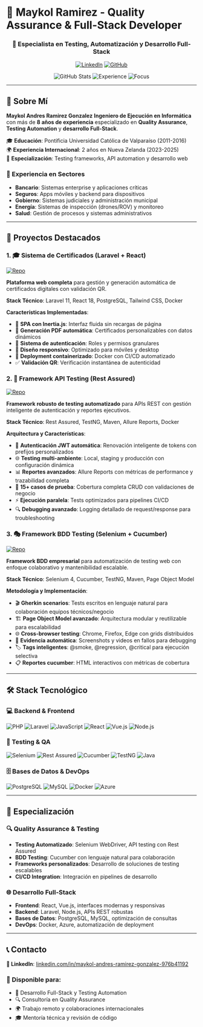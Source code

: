 # 🎯 Maykol Ramirez - Quality Assurance & Full-Stack Developer

<div align="center">

### 🚀 Especialista en Testing, Automatización y Desarrollo Full-Stack

[![LinkedIn](https://img.shields.io/badge/LinkedIn-Connect-0077B5?style=for-the-badge&logo=linkedin)](https://www.linkedin.com/in/maykol-andres-ramirez-gonzalez-976b41192/)
[![GitHub](https://img.shields.io/badge/GitHub-Follow-181717?style=for-the-badge&logo=github)](https://github.com/AndresRG82)


![GitHub Stats](https://img.shields.io/badge/Repositories-37-blue?style=flat-square&logo=github)
![Experience](https://img.shields.io/badge/Experience-8%2B_Years-green?style=flat-square)
![Focus](https://img.shields.io/badge/Focus-QA_%26_Testing-orange?style=flat-square)

</div>

---

## 👋 Sobre Mí
**Maykol Andres Ramirez Gonzalez**
**Ingeniero de Ejecución en Informática** con más de **8 años de experiencia** especializado en **Quality Assurance**, **Testing Automation** y **desarrollo Full-Stack**. 

🎓 **Educación**: Pontificia Universidad Católica de Valparaíso (2011-2016)  
🌍 **Experiencia Internacional**: 2 años en Nueva Zelanda (2023-2025)  
🎯 **Especialización**: Testing frameworks, API automation y desarrollo web

### 💼 Experiencia en Sectores
- **Bancario**: Sistemas enterprise y aplicaciones críticas
- **Seguros**: Apps móviles y backend para dispositivos
- **Gobierno**: Sistemas judiciales y administración municipal
- **Energía**: Sistemas de inspección (drones/ROV) y monitoreo
- **Salud**: Gestión de procesos y sistemas administrativos

---

## 🚀 Proyectos Destacados

### 1. 🎓 Sistema de Certificados (Laravel + React)
[![Repo](https://img.shields.io/badge/GitHub-Repository-4CAF50?logo=github)](https://github.com/AndresRG82/certificados-public)

**Plataforma web completa** para gestión y generación automática de certificados digitales con validación QR.

**Stack Técnico**: Laravel 11, React 18, PostgreSQL, Tailwind CSS, Docker

**Características Implementadas**:
- 🎨 **SPA con Inertia.js**: Interfaz fluida sin recargas de página
- 📜 **Generación PDF automática**: Certificados personalizables con datos dinámicos
- 🔐 **Sistema de autenticación**: Roles y permisos granulares
- 📱 **Diseño responsivo**: Optimizado para móviles y desktop
- 🐳 **Deployment containerizado**: Docker con CI/CD automatizado
- ✅ **Validación QR**: Verificación instantánea de autenticidad

### 2. 🧪 Framework API Testing (Rest Assured)
[![Repo](https://img.shields.io/badge/GitHub-Repository-FF6B35?logo=github)](https://github.com/AndresRG82/Rest-Assured-Certificados)

**Framework robusto de testing automatizado** para APIs REST con gestión inteligente de autenticación y reportes ejecutivos.

**Stack Técnico**: Rest Assured, TestNG, Maven, Allure Reports, Docker

**Arquitectura y Características**:
- 🔐 **Autenticación JWT automática**: Renovación inteligente de tokens con prefijos personalizados
- 🌐 **Testing multi-ambiente**: Local, staging y producción con configuración dinámica
- 📊 **Reportes avanzados**: Allure Reports con métricas de performance y trazabilidad completa
- 🧪 **15+ casos de prueba**: Cobertura completa CRUD con validaciones de negocio
- ⚡ **Ejecución paralela**: Tests optimizados para pipelines CI/CD
- 🔍 **Debugging avanzado**: Logging detallado de request/response para troubleshooting

### 3. 🎭 Framework BDD Testing (Selenium + Cucumber)
[![Repo](https://img.shields.io/badge/GitHub-Repository-9C27B0?logo=github)](https://github.com/AndresRG82/selenium-certificados)

**Framework BDD empresarial** para automatización de testing web con enfoque colaborativo y mantenibilidad escalable.

**Stack Técnico**: Selenium 4, Cucumber, TestNG, Maven, Page Object Model

**Metodología y Implementación**:
- 🎬 **Gherkin scenarios**: Tests escritos en lenguaje natural para colaboración equipos técnicos/negocio
- 🏗️ **Page Object Model avanzado**: Arquitectura modular y reutilizable para escalabilidad
- 🌐 **Cross-browser testing**: Chrome, Firefox, Edge con grids distribuidos
- 📸 **Evidencia automática**: Screenshots y videos en fallos para debugging
- 🏷️ **Tags inteligentes**: @smoke, @regression, @critical para ejecución selectiva
- 📋 **Reportes cucumber**: HTML interactivos con métricas de cobertura

---

## 🛠️ Stack Tecnológico

### 💻 Backend & Frontend
![PHP](https://img.shields.io/badge/PHP-777BB4?logo=php) ![Laravel](https://img.shields.io/badge/Laravel-FF2D20?logo=laravel) ![JavaScript](https://img.shields.io/badge/JavaScript-F7DF1E?logo=javascript) ![React](https://img.shields.io/badge/React-61DAFB?logo=react) ![Vue.js](https://img.shields.io/badge/Vue.js-4FC08D?logo=vue.js) ![Node.js](https://img.shields.io/badge/Node.js-339933?logo=node.js)

### 🔬 Testing & QA
![Selenium](https://img.shields.io/badge/Selenium-43B02A?logo=selenium) ![Rest Assured](https://img.shields.io/badge/Rest_Assured-4CAF50) ![Cucumber](https://img.shields.io/badge/Cucumber-23D96C?logo=cucumber) ![TestNG](https://img.shields.io/badge/TestNG-FF9800) ![Java](https://img.shields.io/badge/Java-ED8B00?logo=java)

### 🗄️ Bases de Datos & DevOps  
![PostgreSQL](https://img.shields.io/badge/PostgreSQL-336791?logo=postgresql) ![MySQL](https://img.shields.io/badge/MySQL-4479A1?logo=mysql) ![Docker](https://img.shields.io/badge/Docker-2496ED?logo=docker) ![Azure](https://img.shields.io/badge/Azure-0078D4?logo=microsoft-azure)

---

## 🎯 Especialización

### 🔍 Quality Assurance & Testing
- **Testing Automatizado**: Selenium WebDriver, API testing con Rest Assured
- **BDD Testing**: Cucumber con lenguaje natural para colaboración
- **Frameworks personalizados**: Desarrollo de soluciones de testing escalables
- **CI/CD Integration**: Integración en pipelines de desarrollo

### 🌐 Desarrollo Full-Stack
- **Frontend**: React, Vue.js, interfaces modernas y responsivas
- **Backend**: Laravel, Node.js, APIs REST robustas
- **Bases de Datos**: PostgreSQL, MySQL, optimización de consultas
- **DevOps**: Docker, Azure, automatización de deployment

---

## 📞 Contacto

**💼 LinkedIn**: [linkedin.com/in/maykol-andres-ramirez-gonzalez-976b41192](https://www.linkedin.com/in/maykol-andres-ramirez-gonzalez-976b41192/)

### 🎯 Disponible para:
- 🚀 Desarrollo Full-Stack y Testing Automation
- 🔍 Consultoría en Quality Assurance
- 🌍 Trabajo remoto y colaboraciones internacionales
- 🎓 Mentoría técnica y revisión de código

